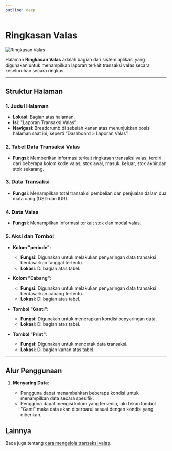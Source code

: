 ```yaml
---
outline: deep
---
```


# Ringkasan Valas

![Ringkasan Valas](/ringkasan-valas.png)

Halaman **Ringkasan Valas** adalah bagian dari sistem aplikasi yang digunakan untuk menampilkan laporan terkait transaksi valas secara keseluruhan secara ringkas.

---

## Struktur Halaman

### 1. **Judul Halaman**

- **Lokasi**: Bagian atas halaman.
- **Isi**: "Laporan Transaksi Valas”.
- **Navigasi**: Breadcrumb di sebelah kanan atas menunjukkan posisi halaman saat ini, seperti “Dashboard > Laporan Valas”.

### 2. **Tabel Data Transaksi Valas**

- **Fungsi**: Memberikan informasi terkait ringkasan transaksi valas, terdiri dari beberapa kolom kode valas, stok awal, masuk, keluar, stok akhir,dan stok sekarang.

### 3. **Data Transaksi**

- **Fungsi**: Menampilkan total transaksi pembelian dan penjualan dalam dua mata uang (USD dan IDR).

### 4. **Data Valas**

- **Fungsi**: Menampilkan informasi terkait stok dan modal valas.

### 5. **Aksi dan Tombol**

- **Kolom "periode"**:

  - **Fungsi**: Digunakan untuk melakukan penyaringan data transaksi berdasarkan tanggal tertentu.
  - **Lokasi**: Di bagian atas tabel.

- **Kolom "Cabang"**:

  - **Fungsi**: Digunakan untuk melakukan penyaringan data transaksi berdasarkan cabang tertentu.
  - **Lokasi**: Di bagian atas tabel.

- **Tombol "Ganti"**:

  - **Fungsi**: Digunakan untuk menerapkan kondisi penyaringan data.
  - **Lokasi**: Di bagian atas tabel.

- **Tombol "Print"**:

  - **Fungsi**: Digunakan untuk mencetak data transaksi.
  - **Lokasi**: Di bagian kanan atas tabel.

---

## Alur Penggunaan

1. **Menyaring Data**:

   - Pengguna dapat menambahkan beberapa kondisi untuk menampilkan data secara spesifik.
   - Pengguna dapat mengisi kolom yang tersedia, lalu tekan tombol "Ganti" maka data akan diperbarui sesuai dengan kondisi yang diberikan.

## Lainnya

Baca juga tentang [cara mengelola transaksi valas](/transaksi/daftar-valas).
